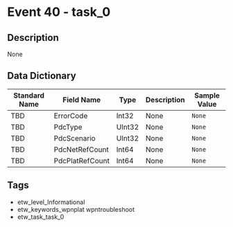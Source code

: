 # Event 40 - task_0

## Description
None

## Data Dictionary
|Standard Name|Field Name|Type|Description|Sample Value|
|---|---|---|---|---|
|TBD|ErrorCode|Int32|None|`None`|
|TBD|PdcType|UInt32|None|`None`|
|TBD|PdcScenario|UInt32|None|`None`|
|TBD|PdcNetRefCount|Int64|None|`None`|
|TBD|PdcPlatRefCount|Int64|None|`None`|

## Tags
* etw_level_Informational
* etw_keywords_wpnplat wpntroubleshoot
* etw_task_task_0